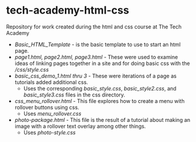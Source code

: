 # tech-academy-html-css
Repository for work created during the html and css course at The Tech Academy

- *Basic_HTML_Template* - is the basic template to use to start an html page. 
- *page1.html, page2.html, page3.html* - These were used to examine ideas of linking pages together in a site and for doing basic css with the */css/style.css*
- *basic_css_demo_1.html thru 3* - These were iterations of a page as tutorials added additional css.
  + Uses the corresponding *basic_style.css*, *basic_style2.css*, and *basic_style3.css* files in the css directory.
- *css_menu_rollover.html* - This file explores how to create a menu with rollover buttons using css.
  + Uses *menu_rollover.css*
- *photo-package.html* - This file is the result of a tutorial about making an image with a rollover text overlay among other things.
  + Uses *photo-style.css*

